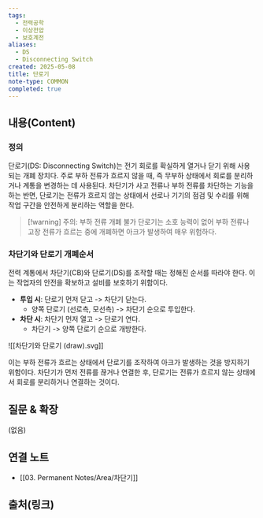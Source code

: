```yaml
---
tags:
  - 전력공학
  - 이상전압
  - 보호계전
aliases:
  - DS
  - Disconnecting Switch
created: 2025-05-08
title: 단로기
note-type: COMMON
completed: true
---
```


## 내용(Content)
### 정의
단로기(DS: Disconnecting Switch)는 전기 회로를 확실하게 열거나 닫기 위해 사용되는 개폐 장치다. 주로 부하 전류가 흐르지 않을 때, 즉 무부하 상태에서 회로를 분리하거나 계통을 변경하는 데 사용된다. 차단기가 사고 전류나 부하 전류를 차단하는 기능을 하는 반면, 단로기는 전류가 흐르지 않는 상태에서 선로나 기기의 점검 및 수리를 위해 작업 구간을 안전하게 분리하는 역할을 한다.

>[!warning] 주의: 부하 전류 개폐 불가
>단로기는 소호 능력이 없어 부하 전류나 고장 전류가 흐르는 중에 개폐하면 아크가 발생하여 매우 위험하다.

### 차단기와 단로기 개폐순서
전력 계통에서 차단기(CB)와 단로기(DS)를 조작할 때는 정해진 순서를 따라야 한다. 이는 작업자의 안전을 확보하고 설비를 보호하기 위함이다.

*   **투입 시**: 단로기 먼저 닫고 -> 차단기 닫는다.
    *   양쪽 단로기 (선로측, 모선측) -> 차단기 순으로 투입한다.
*   **차단 시**: 차단기 먼저 열고 -> 단로기 연다.
    *   차단기 -> 양쪽 단로기 순으로 개방한다.

![[차단기와 단로기 (draw).svg]]

이는 부하 전류가 흐르는 상태에서 단로기를 조작하여 아크가 발생하는 것을 방지하기 위함이다. 차단기가 먼저 전류를 끊거나 연결한 후, 단로기는 전류가 흐르지 않는 상태에서 회로를 분리하거나 연결하는 것이다.

## 질문 & 확장

(없음)

## 연결 노트
- [[03. Permanent Notes/Area/차단기]]

## 출처(링크)
